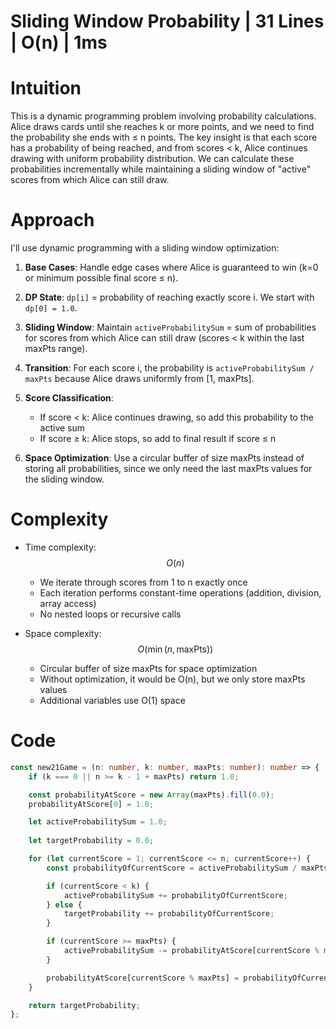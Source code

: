 # Sliding Window Probability | 31 Lines | O(n) | 1ms

# Intuition
This is a dynamic programming problem involving probability calculations. Alice draws cards until she reaches k or more points, and we need to find the probability she ends with ≤ n points. The key insight is that each score has a probability of being reached, and from scores < k, Alice continues drawing with uniform probability distribution. We can calculate these probabilities incrementally while maintaining a sliding window of "active" scores from which Alice can still draw.

# Approach
I'll use dynamic programming with a sliding window optimization:

1. **Base Cases**: Handle edge cases where Alice is guaranteed to win (k=0 or minimum possible final score ≤ n).

2. **DP State**: `dp[i]` = probability of reaching exactly score i. We start with `dp[0] = 1.0`.

3. **Sliding Window**: Maintain `activeProbabilitySum` = sum of probabilities for scores from which Alice can still draw (scores < k within the last maxPts range).

4. **Transition**: For each score i, the probability is `activeProbabilitySum / maxPts` because Alice draws uniformly from [1, maxPts].

5. **Score Classification**:
   - If score < k: Alice continues drawing, so add this probability to the active sum
   - If score ≥ k: Alice stops, so add to final result if score ≤ n

6. **Space Optimization**: Use a circular buffer of size maxPts instead of storing all probabilities, since we only need the last maxPts values for the sliding window.

# Complexity
- Time complexity: $$O(n)$$
  - We iterate through scores from 1 to n exactly once
  - Each iteration performs constant-time operations (addition, division, array access)
  - No nested loops or recursive calls

- Space complexity: $$O(\min(n, \text{maxPts}))$$
  - Circular buffer of size maxPts for space optimization
  - Without optimization, it would be O(n), but we only store maxPts values
  - Additional variables use O(1) space

# Code
```typescript []
const new21Game = (n: number, k: number, maxPts: number): number => {
    if (k === 0 || n >= k - 1 + maxPts) return 1.0;

    const probabilityAtScore = new Array(maxPts).fill(0.0);
    probabilityAtScore[0] = 1.0;

    let activeProbabilitySum = 1.0;
    
    let targetProbability = 0.0;

    for (let currentScore = 1; currentScore <= n; currentScore++) {
        const probabilityOfCurrentScore = activeProbabilitySum / maxPts;

        if (currentScore < k) {
            activeProbabilitySum += probabilityOfCurrentScore;
        } else {
            targetProbability += probabilityOfCurrentScore;
        }

        if (currentScore >= maxPts) {
            activeProbabilitySum -= probabilityAtScore[currentScore % maxPts];
        }

        probabilityAtScore[currentScore % maxPts] = probabilityOfCurrentScore;
    }

    return targetProbability;
};
```